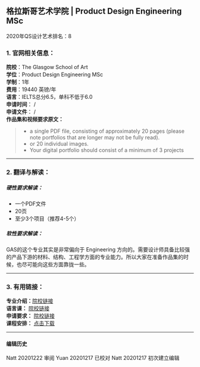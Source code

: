 ## 格拉斯哥艺术学院 | Product Design Engineering MSc

2020年QS设计艺术排名：8



### 1. 官网相关信息：

**院校**：The Glasgow School of Art  
**学位**：Product Design Engineering MSc  
**学制**：1年  
**费用**：19440 英镑/年  
**语言**：IELTS总分6.5，单科不低于6.0  
**申请时间**： /   
**申请文件**： /  
**作品集和视频要求原文：**   

> -	a single PDF file, consisting of approximately 20 pages (please note portfolios that are longer may not be fully read).
> -	or 20 individual images.
> - Your digital portfolio should consist of a minimum of 3 projects






---


### 2. 翻译与解读：

##### 硬性要求解读：
- 一个PDF文件
- 20页
- 至少3个项目（推荐4-5个）

##### 软性要求解读：

GAS的这个专业其实是非常偏向于 Engineering 方向的。需要设计师具备比较强的产品下游的材料、结构、工程学方面的专业能力。所以大家在准备作品集的时候，也尽可能向这些方面靠拢一些。



---


### 3. 有用链接：

**专业介绍：**[院校链接](http://www.gsa.ac.uk/study/graduate-degrees/product-design-engineering/)  
**语言课：** [院校链接](http://www.gsa.ac.uk/study/foundation-portfolio/english-for-creative-disciplines/)  
**申请要求：** [院校链接](http://www.gsa.ac.uk/study/graduate-degrees/how-to-apply/)  
**课程安排：** [点击下载](http://www.gsa.ac.uk/media/73429/Masters%20in%20Product%20Design%20Engineering.pdf)




---


#### 编辑历史  

Natt 20201222 审阅
Yuan 20201217 已校对
Natt 20201217 初次建立编辑  
